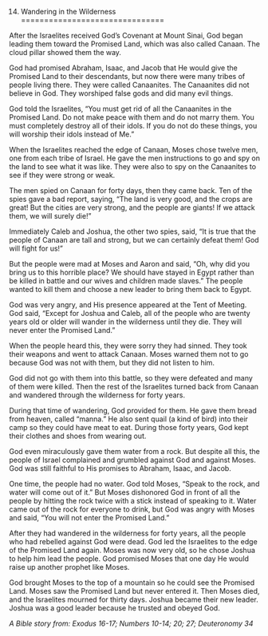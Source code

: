 14. Wandering in the Wilderness
===============================

After the Israelites received God’s Covenant at Mount Sinai, God began
leading them toward the Promised Land, which was also called Canaan. The
cloud pillar showed them the way.

God had promised Abraham, Isaac, and Jacob that He would give the
Promised Land to their descendants, but now there were many tribes of
people living there. They were called Canaanites. The Canaanites did not
believe in God. They worshiped false gods and did many evil things.

God told the Israelites, “You must get rid of all the Canaanites in the
Promised Land. Do not make peace with them and do not marry them. You
must completely destroy all of their idols. If you do not do these
things, you will worship their idols instead of Me.”

When the Israelites reached the edge of Canaan, Moses chose twelve men,
one from each tribe of Israel. He gave the men instructions to go and
spy on the land to see what it was like. They were also to spy on the
Canaanites to see if they were strong or weak.

The men spied on Canaan for forty days, then they came back. Ten of the
spies gave a bad report, saying, “The land is very good, and the crops
are great! But the cities are very strong, and the people are giants! If
we attack them, we will surely die!”

Immediately Caleb and Joshua, the other two spies, said, “It is true
that the people of Canaan are tall and strong, but we can certainly
defeat them! God will fight for us!”

But the people were mad at Moses and Aaron and said, “Oh, why did you
bring us to this horrible place? We should have stayed in Egypt rather
than be killed in battle and our wives and children made slaves.” The
people wanted to kill them and choose a new leader to bring them back to
Egypt.

God was very angry, and His presence appeared at the Tent of Meeting.
God said, “Except for Joshua and Caleb, all of the people who are twenty
years old or older will wander in the wilderness until they die. They
will never enter the Promised Land.”

When the people heard this, they were sorry they had sinned. They took
their weapons and went to attack Canaan. Moses warned them not to go
because God was not with them, but they did not listen to him.

God did not go with them into this battle, so they were defeated and
many of them were killed. Then the rest of the Israelites turned back
from Canaan and wandered through the wilderness for forty years.

During that time of wandering, God provided for them. He gave them bread
from heaven, called “manna.” He also sent quail (a kind of bird) into
their camp so they could have meat to eat. During those forty years, God
kept their clothes and shoes from wearing out.

God even miraculously gave them water from a rock. But despite all this,
the people of Israel complained and grumbled against God and against
Moses. God was still faithful to His promises to Abraham, Isaac, and
Jacob.

One time, the people had no water. God told Moses, “Speak to the rock,
and water will come out of it.” But Moses dishonored God in front of all
the people by hitting the rock twice with a stick instead of speaking to
it. Water came out of the rock for everyone to drink, but God was angry
with Moses and said, “You will not enter the Promised Land.”

After they had wandered in the wilderness for forty years, all the
people who had rebelled against God were dead. God led the Israelites to
the edge of the Promised Land again. Moses was now very old, so he chose
Joshua to help him lead the people. God promised Moses that one day He
would raise up another prophet like Moses.

God brought Moses to the top of a mountain so he could see the Promised
Land. Moses saw the Promised Land but never entered it. Then Moses died,
and the Israelites mourned for thirty days. Joshua became their new
leader. Joshua was a good leader because he trusted and obeyed God.

*A Bible story from: Exodus 16-17; Numbers 10-14; 20; 27; Deuteronomy
34*

